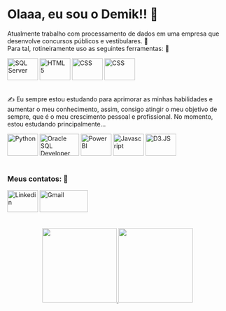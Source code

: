 <h1>Olaaa, eu sou o Demik!! 👋<br></h1>

Atualmente trabalho com processamento de dados em uma empresa que desenvolve concursos públicos e vestibulares. 🤩<br>
Para tal, rotineiramente uso as seguintes ferramentas: 🤔

<div style="display: inline_block;">
  <img height="50" width="70" alt="SQL Server" target="_blank" src="https://silk.us/wp-content/uploads/2021/03/sql-server-logo-white.png" />
  <img height="50" width="70" alt="HTML 5" target="_blank" src="https://cdn.jsdelivr.net/gh/devicons/devicon/icons/html5/html5-plain-wordmark.svg" />
  <img height="50" width="70" alt="CSS" target="_blank" src="https://cdn.jsdelivr.net/gh/devicons/devicon/icons/css3/css3-plain-wordmark.svg" />
  <img height="50" width="70" alt="CSS" target="_blank" src="https://logos-world.net/wp-content/uploads/2022/02/Microsoft-Excel-Emblem-700x394.png" /> 
</div><br>

✍️ Eu sempre estou estudando para aprimorar as minhas habilidades e aumentar o meu conhecimento, assim, consigo atingir o meu objetivo de sempre, que é o meu crescimento pessoal e profissional. No momento, estou estudando principalmente...

<div style="display: inline_block;">
  <img height="50" width="70" alt="Python" src="https://cdn.jsdelivr.net/gh/devicons/devicon/icons/python/python-original-wordmark.svg" />
  <img height="50" width="90" alt="Oracle SQL Developer" target="_blank" src="https://miro.medium.com/max/720/0*thHWKoWkDyr04Tju.png" />
  <img height="50" width="70" alt="Power BI" target="_blank" src="https://logos-world.net/wp-content/uploads/2022/02/Microsoft-Power-BI-Symbol-700x394.png" />
  <img height="50" width="70" alt="Javascript" target="_blank" src="https://cdn.jsdelivr.net/gh/devicons/devicon/icons/javascript/javascript-original.svg" />
  <img height="50" width="70" alt="D3.JS" src="https://cdn.jsdelivr.net/gh/devicons/devicon/icons/d3js/d3js-original.svg" />
</div><br>     

<h3>Meus contatos: 📧</h3>
<div>
  <a href="https://www.linkedin.com/in/demik-freitas"><img height="50" width="70" alt="Linkedin" target="_blank"  src="https://cdn.jsdelivr.net/gh/devicons/devicon/icons/linkedin/linkedin-original.svg" /></a>
  <a href="mailto:demik.freitast2d18@gmail.com"><img height="50" width="110" alt="Gmail" target="_blank" src="https://ssl.gstatic.com/ui/v1/icons/mail/rfr/logo_gmail_lockup_default_1x_r5.png" /></a>
 </div><br><br>
 
<div align="center">
  <a href="https://github.com/DemikFR">
  <img height="170em" src="https://github-readme-stats.vercel.app/api?username=DemikFR&show_icons=true&theme=dracula&include_all_commits=true&count_private=true"/>
  <img height="170em" src="https://github-readme-stats.vercel.app/api/top-langs/?username=DemikFR&layout=compact&langs_count=7&theme=dracula"/>
</div>


